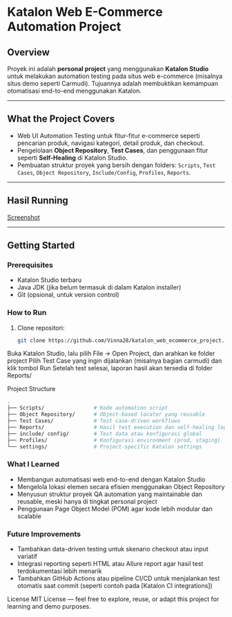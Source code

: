 # Katalon Web E-Commerce Automation Project

## Overview
Proyek ini adalah **personal project** yang menggunakan **Katalon Studio** untuk melakukan automation testing pada situs web e-commerce (misalnya situs demo seperti Carmudi). Tujuannya adalah membuktikan kemampuan otomatisasi end-to-end menggunakan Katalon.

---

##  What the Project Covers
- Web UI Automation Testing untuk fitur-fitur e-commerce seperti pencarian produk, navigasi kategori, detail produk, dan checkout.
- Pengelolaan **Object Repository**, **Test Cases**, dan penggunaan fitur seperti **Self-Healing** di Katalon Studio.
- Pembuatan struktur proyek yang bersih dengan folders: `Scripts`, `Test Cases`, `Object Repository`, `Include/Config`, `Profiles`, `Reports`.

---

##  Hasil Running
[Screenshot](https://drive.google.com/file/d/1BCGcfUTWY9w9GcXqhkmmhYOn_cQWG71t/view?usp=sharing)

---

##  Getting Started

### Prerequisites
- Katalon Studio terbaru  
- Java JDK (jika belum termasuk di dalam Katalon installer)  
- Git (opsional, untuk version control)

### How to Run
1. Clone repositori:
   ```bash
   git clone https://github.com/Vinna28/katalon_web_ecommerce_project.git
Buka Katalon Studio, lalu pilih File → Open Project, dan arahkan ke folder project
Pilih Test Case yang ingin dijalankan (misalnya bagian carmudi) dan klik tombol Run
Setelah test selesai, laporan hasil akan tersedia di folder Reports/

Project Structure
   ```bash
   .
   ├── Scripts/                # Kode automation script
   ├── Object Repository/      # Object-based locator yang reusable
   ├── Test Cases/             # Test case-driven workflows
   ├── Reports/                # Hasil test execution dan self-healing logs
   ├── include/ config/        # Test data atau konfigurasi global
   ├── Profiles/               # Konfigurasi environment (prod, staging)
   └── settings/               # Project-specific Katalon settings
   ```

### What I Learned

- Membangun automatisasi web end-to-end dengan Katalon Studio
- Mengelola lokasi elemen secara efisien menggunakan Object Repository
- Menyusun struktur proyek QA automation yang maintainable dan reusable, meski hanya di tingkat personal project
- Penggunaan Page Object Model (POM) agar kode lebih modular dan scalable

### Future Improvements

- Tambahkan data-driven testing untuk skenario checkout atau input variatif
- Integrasi reporting seperti HTML atau Allure report agar hasil test terdokumentasi lebih menarik
- Tambahkan GitHub Actions atau pipeline CI/CD untuk menjalankan test otomatis saat commit (seperti contoh pada [Katalon CI integrations]) 

License
MIT License — feel free to explore, reuse, or adapt this project for learning and demo purposes.
